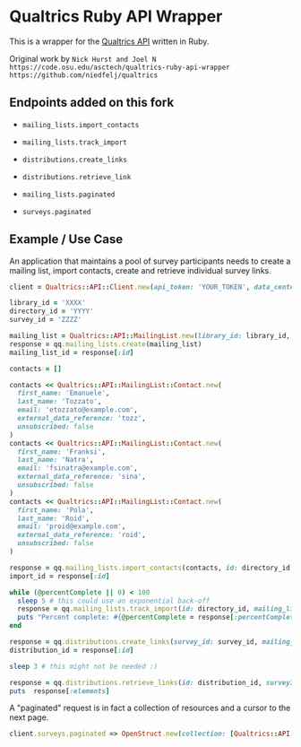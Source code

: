 # Qualtrics Ruby API Wrapper

This is a wrapper for the [Qualtrics API](https://api.qualtrics.com) written in Ruby.

Original work by `Nick Hurst and Joel N`
`https://code.osu.edu/asctech/qualtrics-ruby-api-wrapper` `https://github.com/niedfelj/qualtrics`

## Endpoints added on this fork

- `mailing_lists.import_contacts`
- `mailing_lists.track_import`
- `distributions.create_links`
- `distributions.retrieve_link`

- `mailing_lists.paginated`
- `surveys.paginated`

## Example / Use Case

An application that maintains a pool of survey participants needs to create a mailing list, import contacts, create and retrieve individual survey links.

```ruby
client = Qualtrics::API::Client.new(api_token: 'YOUR_TOKEN', data_center_id: 'YOUR_DATA_CENTER_ID')

library_id = 'XXXX'
directory_id = 'YYYY'
survey_id = 'ZZZZ'

mailing_list = Qualtrics::API::MailingList.new(library_id: library_id, name: 'MY LIST')
response = qq.mailing_lists.create(mailing_list)
mailing_list_id = response[:id]

contacts = []

contacts << Qualtrics::API::MailingList::Contact.new(
  first_name: 'Emanuele',
  last_name: 'Tozzato',
  email: 'etozzato@example.com',
  external_data_reference: 'tozz',
  unsubscribed: false
)
contacts << Qualtrics::API::MailingList::Contact.new(
  first_name: 'Franksi',
  last_name: 'Natra',
  email: 'fsinatra@example.com',
  external_data_reference: 'sina',
  unsubscribed: false
)
contacts << Qualtrics::API::MailingList::Contact.new(
  first_name: 'Pola',
  last_name: 'Roid',
  email: 'proid@example.com',
  external_data_reference: 'roid',
  unsubscribed: false
)

response = qq.mailing_lists.import_contacts(contacts, id: directory_id, mailing_list_id: mailing_list_id)
import_id = response[:id]

while (@percentComplete || 0) < 100
  sleep 5 # this could use an exponential back-off
  response = qq.mailing_lists.track_import(id: directory_id, mailing_list_id: mailing_list_id, import_id: import_id)
  puts "Percent complete: #{@percentComplete = response[:percentComplete]}"
end

response = qq.distributions.create_links(survey_id: survey_id, mailing_list_id: mailing_list_id)
distribution_id = response[:id]

sleep 3 # this might not be needed :)

response = qq.distributions.retrieve_links(id: distribution_id, surveyId: survey_id)
puts  response[:elements]
```

A "paginated" request is in fact a collection of resources and a cursor to the next page.

```ruby
client.surveys.paginated => OpenStruct.new(collection: [Qualtrics::API::Survey], next_page: String )
```
